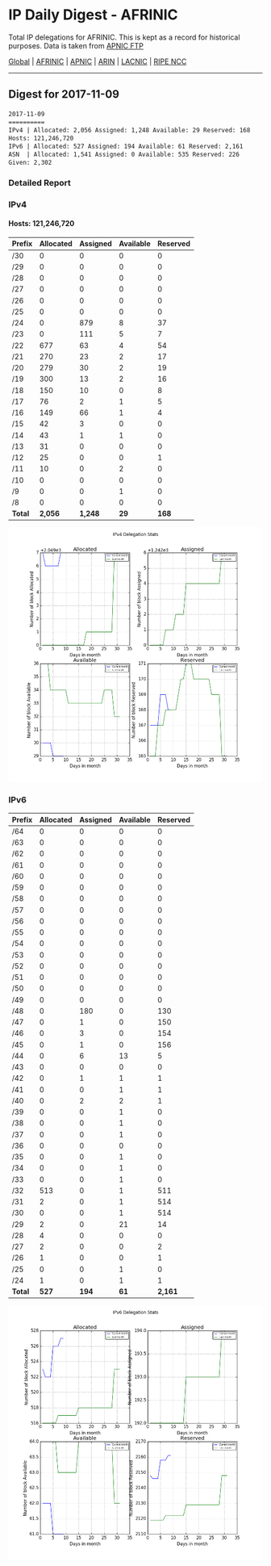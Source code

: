 # IP Daily Digest - AFRINIC

Total IP delegations for AFRINIC. This is kept as a record for historical purposes. Data is taken from [APNIC FTP](https://ftp.apnic.net/)

[Global](https://github.com/csmets/IP-Daily-Digest) | [AFRINIC](https://github.com/csmets/IP-Daily-Digest/tree/master/archives/AFRINIC) | [APNIC](https://github.com/csmets/IP-Daily-Digest/tree/master/archives/APNIC) | [ARIN](https://github.com/csmets/IP-Daily-Digest/tree/master/archives/ARIN) | [LACNIC](https://github.com/csmets/IP-Daily-Digest/tree/master/archives/LACNIC) | [RIPE NCC](https://github.com/csmets/IP-Daily-Digest/tree/master/archives/RIPE_NCC)

---

## Digest for 2017-11-09
```
2017-11-09
==========
IPv4 | Allocated: 2,056 Assigned: 1,248 Available: 29 Reserved: 168 Hosts: 121,246,720
IPv6 | Allocated: 527 Assigned: 194 Available: 61 Reserved: 2,161
ASN  | Allocated: 1,541 Assigned: 0 Available: 535 Reserved: 226 Given: 2,302
```

### Detailed Report

### IPv4

#### Hosts: **121,246,720**

| Prefix | Allocated | Assigned | Available | Reserved |
| ----- | ----- | ----- | ----- | ----- |
| /30 | 0 | 0 | 0 | 0 |
| /29 | 0 | 0 | 0 | 0 |
| /28 | 0 | 0 | 0 | 0 |
| /27 | 0 | 0 | 0 | 0 |
| /26 | 0 | 0 | 0 | 0 |
| /25 | 0 | 0 | 0 | 0 |
| /24 | 0 | 879 | 8 | 37 |
| /23 | 0 | 111 | 5 | 7 |
| /22 | 677 | 63 | 4 | 54 |
| /21 | 270 | 23 | 2 | 17 |
| /20 | 279 | 30 | 2 | 19 |
| /19 | 300 | 13 | 2 | 16 |
| /18 | 150 | 10 | 0 | 8 |
| /17 | 76 | 2 | 1 | 5 |
| /16 | 149 | 66 | 1 | 4 |
| /15 | 42 | 3 | 0 | 0 |
| /14 | 43 | 1 | 1 | 0 |
| /13 | 31 | 0 | 0 | 0 |
| /12 | 25 | 0 | 0 | 1 |
| /11 | 10 | 0 | 2 | 0 |
| /10 | 0 | 0 | 0 | 0 |
| /9 | 0 | 0 | 1 | 0 |
| /8 | 0 | 0 | 0 | 0 |
| **Total** | **2,056** | **1,248** | **29** | **168** |

![ipv4-stats](ipv4-figure.png)

### IPv6

| Prefix | Allocated | Assigned | Available | Reserved |
| ----- | ----- | ----- | ----- | ----- |
| /64 | 0 | 0 | 0 | 0 |
| /63 | 0 | 0 | 0 | 0 |
| /62 | 0 | 0 | 0 | 0 |
| /61 | 0 | 0 | 0 | 0 |
| /60 | 0 | 0 | 0 | 0 |
| /59 | 0 | 0 | 0 | 0 |
| /58 | 0 | 0 | 0 | 0 |
| /57 | 0 | 0 | 0 | 0 |
| /56 | 0 | 0 | 0 | 0 |
| /55 | 0 | 0 | 0 | 0 |
| /54 | 0 | 0 | 0 | 0 |
| /53 | 0 | 0 | 0 | 0 |
| /52 | 0 | 0 | 0 | 0 |
| /51 | 0 | 0 | 0 | 0 |
| /50 | 0 | 0 | 0 | 0 |
| /49 | 0 | 0 | 0 | 0 |
| /48 | 0 | 180 | 0 | 130 |
| /47 | 0 | 1 | 0 | 150 |
| /46 | 0 | 3 | 0 | 154 |
| /45 | 0 | 1 | 0 | 156 |
| /44 | 0 | 6 | 13 | 5 |
| /43 | 0 | 0 | 0 | 0 |
| /42 | 0 | 1 | 1 | 1 |
| /41 | 0 | 0 | 1 | 1 |
| /40 | 0 | 2 | 2 | 1 |
| /39 | 0 | 0 | 1 | 0 |
| /38 | 0 | 0 | 1 | 0 |
| /37 | 0 | 0 | 1 | 0 |
| /36 | 0 | 0 | 0 | 0 |
| /35 | 0 | 0 | 1 | 0 |
| /34 | 0 | 0 | 1 | 0 |
| /33 | 0 | 0 | 1 | 0 |
| /32 | 513 | 0 | 1 | 511 |
| /31 | 2 | 0 | 1 | 514 |
| /30 | 0 | 0 | 1 | 514 |
| /29 | 2 | 0 | 21 | 14 |
| /28 | 4 | 0 | 0 | 0 |
| /27 | 2 | 0 | 0 | 2 |
| /26 | 1 | 0 | 0 | 1 |
| /25 | 0 | 0 | 1 | 0 |
| /24 | 1 | 0 | 1 | 1 |
| **Total** | **527** | **194** | **61** | **2,161** |

![ipv6-stats](ipv6-figure.png)